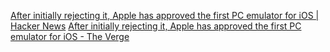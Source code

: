 
[After initially rejecting it, Apple has approved the first PC emulator for iOS | Hacker News](https://news.ycombinator.com/item?id=40958465)
[After initially rejecting it, Apple has approved the first PC emulator for iOS - The Verge](https://www.theverge.com/2024/7/13/24198015/apple-utm-se-pc-os-emulator-for-ios)
